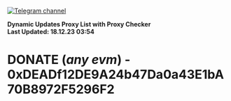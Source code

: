 [![Telegram channel](https://img.shields.io/endpoint?url=https://runkit.io/damiankrawczyk/telegram-badge/branches/master?url=https://t.me/n4z4v0d)](https://t.me/n4z4v0d) 

**Dynamic Updates Proxy List with Proxy Checker**  
**Last Updated: 18.12.23 03:54**

# DONATE (_any evm_) - 0xDEADf12DE9A24b47Da0a43E1bA70B8972F5296F2

